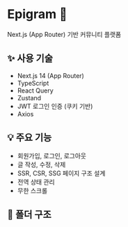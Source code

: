 # Epigram 📝  
Next.js (App Router) 기반 커뮤니티 플랫폼

## ✨ 사용 기술
- Next.js 14 (App Router)
- TypeScript
- React Query
- Zustand
- JWT 로그인 인증 (쿠키 기반)
- Axios

## 💡 주요 기능
- 회원가입, 로그인, 로그아웃
- 글 작성, 수정, 삭제
- SSR, CSR, SSG 페이지 구조 설계
- 전역 상태 관리
- 무한 스크롤

## 📁 폴더 구조
